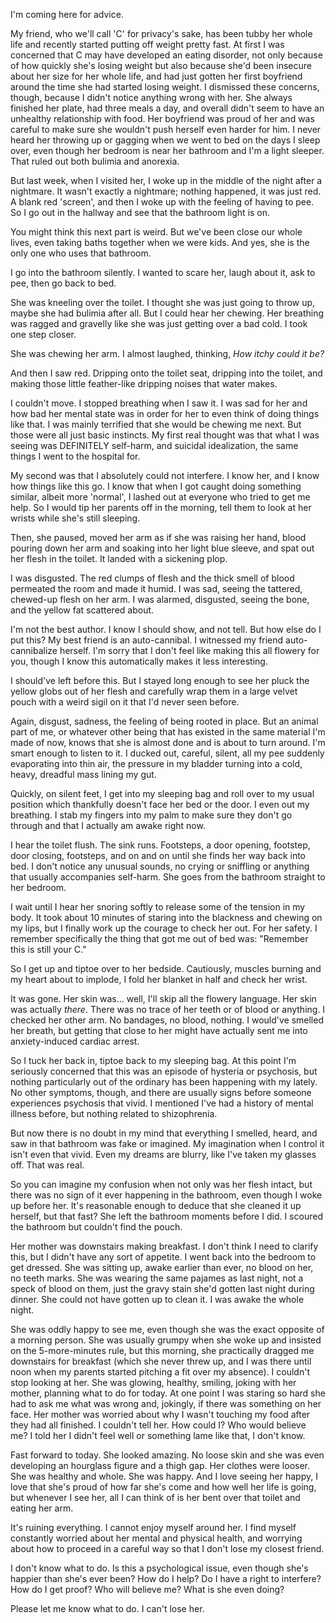 I'm coming here for advice.

My friend, who we'll call 'C' for privacy's sake, has been tubby her whole life and recently started putting off weight pretty fast. At first I was concerned that C may have developed an eating disorder, not only because of how quickly she's losing weight but also because she'd been insecure about her size for her whole life, and had just gotten her first boyfriend around the time she had started losing weight. I dismissed these concerns, though, because I didn't notice anything wrong with her. She always finished her plate, had three meals a day, and overall didn't seem to have an unhealthy relationship with food. Her boyfriend was proud of her and was careful to make sure she wouldn't push herself even harder for him. I never heard her throwing up or gagging when we went to bed on the days I sleep over, even though her bedroom is near her bathroom and I'm a light sleeper. That ruled out both bulimia and anorexia.

But last week, when I visited her, I woke up in the middle of the night after a nightmare. It wasn't exactly a nightmare; nothing happened, it was just red. A blank red 'screen', and then I woke up with the feeling of having to pee. So I go out in the hallway and see that the bathroom light is on.

You might think this next part is weird. But we've been close our whole lives, even taking baths together when we were kids. And yes, she is the only one who uses that bathroom.

I go into the bathroom silently. I wanted to scare her, laugh about it, ask to pee, then go back to bed.

She was kneeling over the toilet. I thought she was just going to throw up, maybe she had bulimia after all. But I could hear her chewing. Her breathing was ragged and gravelly like she was just getting over a bad cold. I took one step closer.

She was chewing her arm. I almost laughed, thinking, *How itchy could it be?*

And then I saw red. Dripping onto the toilet seat, dripping into the toilet, and making those little feather-like dripping noises that water makes.

I couldn't move. I stopped breathing when I saw it. I was sad for her and how bad her mental state was in order for her to even think of doing things like that. I was mainly terrified that she would be chewing me next. But those were all just basic instincts. My first real thought was that what I was seeing was DEFINITELY self-harm, and suicidal idealization, the same things I went to the hospital for.

My second was that I absolutely could not interfere. I know her, and I know how things like this go. I know that when I got caught doing something similar, albeit more 'normal', I lashed out at everyone who tried to get me help. So I would tip her parents off in the morning, tell them to look at her wrists while she's still sleeping.

Then, she paused, moved her arm as if she was raising her hand, blood pouring down her arm and soaking into her light blue sleeve, and spat out her flesh in the toilet. It landed with a sickening plop.

I was disgusted. The red clumps of flesh and the thick smell of blood permeated the room and made it humid. I was sad, seeing the tattered, chewed-up flesh on her arm. I was alarmed, disgusted, seeing the bone, and the yellow fat scattered about.

I'm not the best author. I know I should show, and not tell. But how else do I put this? My best friend is an auto-cannibal. I witnessed my friend auto-cannibalize herself. I'm sorry that I don't feel like making this all flowery for you, though I know this automatically makes it less interesting.

I should've left before this. But I stayed long enough to see her pluck the yellow globs out of her flesh and carefully wrap them in a large velvet pouch with a weird sigil on it that I'd never seen before.

Again, disgust, sadness, the feeling of being rooted in place. But an animal part of me, or whatever other being that has existed in the same material I'm made of now, knows that she is almost done and is about to turn around. I'm smart enough to listen to it. I ducked out, careful, silent, all my pee suddenly evaporating into thin air, the pressure in my bladder turning into a cold, heavy, dreadful mass lining my gut.

Quickly, on silent feet, I get into my sleeping bag and roll over to my usual position which thankfully doesn't face her bed or the door. I even out my breathing. I stab my fingers into my palm to make sure they don't go through and that I actually am awake right now.

I hear the toilet flush. The sink runs. Footsteps, a door opening, footstep, door closing, footsteps, and on and on until she finds her way back into bed. I don't notice any unusual sounds, no crying or sniffling or anything that usually accompanies self-harm. She goes from the bathroom straight to her bedroom.

I wait until I hear her snoring softly to release some of the tension in my body. It took about 10 minutes of staring into the blackness and chewing on my lips, but I finally work up the courage to check her out. For her safety. I remember specifically the thing that got me out of bed was: "Remember this is still your C."

So I get up and tiptoe over to her bedside. Cautiously, muscles burning and my heart about to implode, I fold her blanket in half and check her wrist. 

It was gone. Her skin was... well, I'll skip all the flowery language. Her skin was actually *there*. There was no trace of her teeth or of blood or anything. I checked her other arm. No bandages, no blood, nothing. I would've smelled her breath, but getting that close to her might have actually sent me into anxiety-induced cardiac arrest.

So I tuck her back in, tiptoe back to my sleeping bag. At this point I'm seriously concerned that this was an episode of hysteria or psychosis, but nothing particularly out of the ordinary has been happening with my lately. No other symptoms, though, and there are usually signs before someone experiences psychosis that vivid. I mentioned I've had a history of mental illness before, but nothing related to shizophrenia.

But now there is no doubt in my mind that everything I smelled, heard, and saw in that bathroom was fake or imagined. My imagination when I control it isn't even that vivid. Even my dreams are blurry, like I've taken my glasses off. That was real.

So you can imagine my confusion when not only was her flesh intact, but there was no sign of it ever happening in the bathroom, even though I woke up before her. It's reasonable enough to deduce that she cleaned it up herself, but that fast? She left the bathroom moments before I did. I scoured the bathroom but couldn't find the pouch.

Her mother was downstairs making breakfast. I don't think I need to clarify this, but I didn't have any sort of appetite. I went back into the bedroom to get dressed. She was sitting up, awake earlier than ever, no blood on her, no teeth marks. She was wearing the same pajames as last night, not a speck of blood on them, just the gravy stain she'd gotten last night during dinner. She could not have gotten up to clean it. I was awake the whole night. 

She was oddly happy to see me, even though she was the exact opposite of a morning person. She was usually grumpy when she woke up and insisted on the 5-more-minutes rule, but this morning, she practically dragged me downstairs for breakfast (which she never threw up, and I was there until noon when my parents started pitching a fit over my absence). I couldn't stop looking at her. She was glowing, healthy, smiling, joking with her mother, planning what to do for today. At one point I was staring so hard she had to ask me what was wrong and, jokingly, if there was something on her face. Her mother was worried about why I wasn't touching my food after they had all finished. I couldn't tell her. How could I? Who would believe me? I told her I didn't feel well or something lame like that, I don't know.

Fast forward to today. She looked amazing. No loose skin and she was even developing an hourglass figure and a thigh gap. Her clothes were looser. She was healthy and whole. She was happy. And I love seeing her happy, I love that she's proud of how far she's come and how well her life is going, but whenever I see her, all I can think of is her bent over that toilet and eating her arm.

It's ruining everything. I cannot enjoy myself around her. I find myself constantly worried about her mental and physical health, and worrying about how to proceed in a careful way so that I don't lose my closest friend.

I don't know what to do. Is this a psychological issue, even though she's happier than she's ever been? How do I help? Do I have a right to interfere? How do I get proof? Who will believe me? What is she even doing?

Please let me know what to do. I can't lose her.